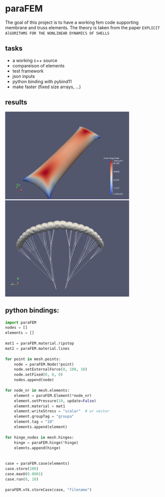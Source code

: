 # paraFEM

The goal of this project is to have a working fem code supporting membrane and truss elements. The theory is taken from the paper `EXPLICIT AlGORITHMS FOR THE NONLINEAR DYNAMICS OF SHELLS`

## tasks

 - a working c++ source
 - compareison of elements
 - test framework
 - json inputs
 - python binding with pybind11
 - make faster (fixed size arrays, ...)

## results

<img src="./images/pillow.png" alt="result" width="400"/>

<img src="./images/glider.png" alt="result" width="400"/>

## python bindings:

```python
import paraFEM
nodes = []
elements = []

mat1 = paraFEM.material.ripstop
mat2 = paraFEM.material.lines

for point in mesh.points:
    node = paraFEM.Node(*point)
    node.setExternalForce(0, 100, 10)
    node.setFixed(0, 0, 0)
    nodes.append(node)

for node_nr in mesh.elements:
    element = paraFEM.Element(*node_nr)
    element.setPressure(10, update=False)
    element.material = mat1
    element.writeStress = "scalar"  # or vector
    element.groupTag = "groupa"
    element.tag = "10"
    elements.append(element)

for hinge_nodes in mesh.hinges:
    hinge = paraFEM.hinge(*hinge)
    elemnts.append(hinge)


case = paraFEM.case(elements)
case.store(100)
case.maxU(0.0001)
case.run(0, 10)

paraFEM.vtk.storeCase(case, "filename")
```
